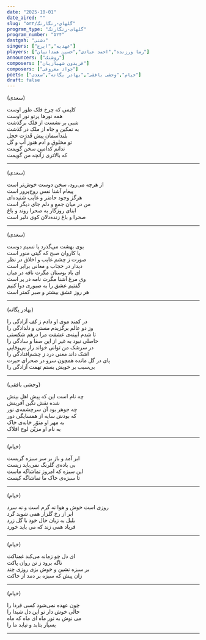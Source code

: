 ```yaml
---
date: "2025-10-01"
date_aired: ""
slug: "گلهای-رنگارنگ/۵۳۴"
program_type: "گلهای-رنگارنگ"
program_number: "۵۳۴"
dastgah: "دشتی"
singers: ["عهدیه","ایرج"]
players: ["رضا ورزنده","احمد عبادی","حسین همدانیان"]
announcers: ["روشنک"]
composers: ["فریدون شهبازیان"]
composers: ["جواد معروفی"]
poets: ["خیام","وحشی بافقی","بهادر یگانه","سعدی"]
draft: false
---
```



(سعدی)

کلیمی که چرخ فلک طور اوست  
همه نورها پرتو نور اوست  
شبی بر نشست از فلک برگذشت  
به تمکین و جاه از ملک در گذشت  
بلندآسمان پیش قَدرَت خجل  
تو مخلوق و آدم هنوز آب و گل  
ندانم کدامین سخن گویمت  
که بالاتری زآنچه من گویمت  

---

(سعدی)

از هرچه می‌رود، سخن دوست خوش‌تر است  
پیغام آشنا نفس روح‌پرور است  
هرگز وجود حاضر و غایب شنیده‌ای  
من در میان جمع و دلم جای دیگر است  
ابنای روزگار به صحرا روند و باغ  
صحرا و باغ زنده‌دلان کوی دلبر است  

---

(سعدی)

بوی بهشت می‌گذرد یا نسیم دوست  
یا کاروان صبح که گیتی منور است  
صورت ز چشم غایب و اخلاق در نظر  
دیدار در حجاب و معانی برابر است  
ای باد بوستان مگرت نافه در میان  
وی مرغ آشنا مگرت نامه در پر است  
گفتیم عشق را به صبوری دوا کنیم  
هر روز عشق بیشتر و صبر کمتر است  

---

(بهادر یگانه)

در کمند موی او دادم ز کف آزادگی را  
وز دو عالم برگزیدم مستی و دلدادگی را  
تا شدم آیینه‌ی عشقت مرا درهم شکستی  
حاصلی نبود به غیر از این صفا و سادگی را  
در سرشک من توانی خواند راز بی‌وفایی  
اشک داند معنی درد ز چشم‌افتادگی را  
پای در گل‌ مانده همچون سرو در صحرای حیرت  
بی‌سبب بر خویش بستم تهمت آزادگی را  

---

(وحشی بافقی)

چه نام است این که پیش اهل بینش  
شده نقش نگین آفرینش  
چه جوهر بود آن سرچشمه‌ی نور  
که بودش سایه از همسایگی دور  
به مهر او منوّر خانه‌ی  خاک  
به نام او مزیّن لوح افلاک  

---

(خیام)

ابر آمد و باز بر سر سبزه گریست  
بی باده‌ی گلرنگ نمی‌باید زیست  
این سبزه که امروز تماشاگه ماست  
تا سبزه‌ی خاک ما تماشاگه کیست  

---

(خیام)

روزی است خوش و هوا نه گرم است و نه سرد  
ابر از رخ گلزار همی شوید گرد  
بلبل به زبان حال خود با گل زرد  
فریاد همی زند که می باید خورد  

---

(خیام)

ای دل چو زمانه می‌کند غمناکت  
ناگه برود ز تن روان پاکت  
بر سبزه نشین و خوش بزی روزی چند  
زان پیش که سبزه بر دمد از خاکت  

---

(خیام)

چون عهده نمی‌شود کسی فردا را  
حالی خوش دار تو این دل شیدا را  
می نوش به نور ماه ای ماه که ماه  
بسیار بتابد و نیابد ما را  

---  